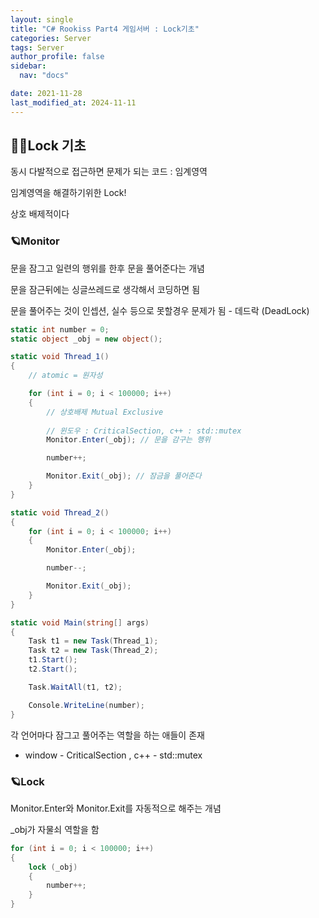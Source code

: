 ```yaml
---
layout: single
title: "C# Rookiss Part4 게임서버 : Lock기초"
categories: Server
tags: Server
author_profile: false
sidebar:
  nav: "docs"

date: 2021-11-28
last_modified_at: 2024-11-11
---
```



## 🙇‍♀️Lock 기초

동시 다발적으로 접근하면 문제가 되는 코드 : 임계영역

임계영역을 해결하기위한 Lock!

상호 배제적이다

### 🪐Monitor

문을 잠그고 일련의 행위를 한후 문을 풀어준다는 개념

문을 잠근뒤에는 싱글쓰레드로 생각해서 코딩하면 됨

문을 풀어주는 것이 인셉션, 실수 등으로 못할경우 문제가 됨 - 데드락 (DeadLock)

```cs
static int number = 0;
static object _obj = new object();

static void Thread_1()
{
    // atomic = 원자성

    for (int i = 0; i < 100000; i++)
    {
        // 상호배제 Mutual Exclusive
        
        // 윈도우 : CriticalSection, c++ : std::mutex
        Monitor.Enter(_obj); // 문을 감구는 행위

        number++;

        Monitor.Exit(_obj); // 잠금을 풀어준다
    }
}

static void Thread_2()
{
    for (int i = 0; i < 100000; i++)
    {
        Monitor.Enter(_obj);

        number--;

        Monitor.Exit(_obj);
    }
}

static void Main(string[] args)
{
    Task t1 = new Task(Thread_1);
    Task t2 = new Task(Thread_2);
    t1.Start();
    t2.Start();

    Task.WaitAll(t1, t2);

    Console.WriteLine(number);
}
```

각 언어마다 잠그고 풀어주는 역할을 하는 애들이 존재
* window - CriticalSection , c++ - std::mutex



### 🪐Lock

Monitor.Enter와 Monitor.Exit를 자동적으로 해주는 개념

_obj가 자물쇠 역할을 함


```cs
for (int i = 0; i < 100000; i++)
{
    lock (_obj)
    {
        number++;
    }
}
```
















